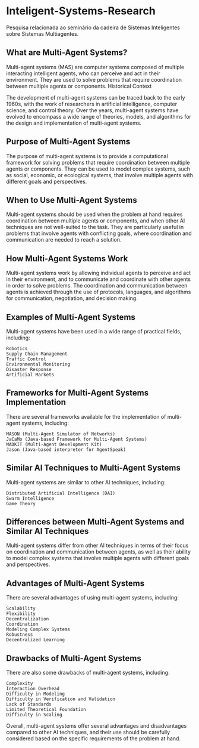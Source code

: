 # Inteligent-Systems-Research

Pesquisa relacionada ao seminário da cadeira de Sistemas Inteligentes sobre Sistemas Multiagentes.

## What are Multi-Agent Systems?

Multi-agent systems (MAS) are computer systems composed of multiple interacting intelligent agents, who can perceive and act in their environment. They are used to solve problems that require coordination between multiple agents or components.
Historical Context

The development of multi-agent systems can be traced back to the early 1960s, with the work of researchers in artificial intelligence, computer science, and control theory. Over the years, multi-agent systems have evolved to encompass a wide range of theories, models, and algorithms for the design and implementation of multi-agent systems.

## Purpose of Multi-Agent Systems

The purpose of multi-agent systems is to provide a computational framework for solving problems that require coordination between multiple agents or components. They can be used to model complex systems, such as social, economic, or ecological systems, that involve multiple agents with different goals and perspectives.

## When to Use Multi-Agent Systems

Multi-agent systems should be used when the problem at hand requires coordination between multiple agents or components, and when other AI techniques are not well-suited to the task. They are particularly useful in problems that involve agents with conflicting goals, where coordination and communication are needed to reach a solution.

## How Multi-Agent Systems Work

Multi-agent systems work by allowing individual agents to perceive and act in their environment, and to communicate and coordinate with other agents in order to solve problems. The coordination and communication between agents is achieved through the use of protocols, languages, and algorithms for communication, negotiation, and decision making.
## Examples of Multi-Agent Systems

Multi-agent systems have been used in a wide range of practical fields, including:

    Robotics
    Supply Chain Management
    Traffic Control
    Environmental Monitoring
    Disaster Response
    Artificial Markets

## Frameworks for Multi-Agent Systems Implementation

There are several frameworks available for the implementation of multi-agent systems, including:

    MASON (Multi-Agent Simulator of Networks)
    JaCaMo (Java-based Framework for Multi-Agent Systems)
    MADKIT (Multi-Agent Development Kit)
    Jason (Java-based interpreter for AgentSpeak)

## Similar AI Techniques to Multi-Agent Systems

Multi-agent systems are similar to other AI techniques, including:

    Distributed Artificial Intelligence (DAI)
    Swarm Intelligence
    Game Theory

## Differences between Multi-Agent Systems and Similar AI Techniques

Multi-agent systems differ from other AI techniques in terms of their focus on coordination and communication between agents, as well as their ability to model complex systems that involve multiple agents with different goals and perspectives.

## Advantages of Multi-Agent Systems

There are several advantages of using multi-agent systems, including:

    Scalability
    Flexibility
    Decentralization
    Coordination
    Modeling Complex Systems
    Robustness
    Decentralized Learning

## Drawbacks of Multi-Agent Systems

There are also some drawbacks of multi-agent systems, including:

    Complexity
    Interaction Overhead
    Difficulty in Modeling
    Difficulty in Verification and Validation
    Lack of Standards
    Limited Theoretical Foundation
    Difficulty in Scaling

Overall, multi-agent systems offer several advantages and disadvantages compared to other AI techniques, and their use should be carefully considered based on the specific requirements of the problem at hand.